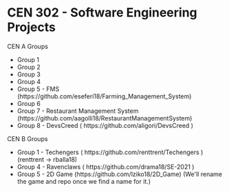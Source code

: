 <h1>CEN 302 - Software Engineering Projects</h1>

CEN A Groups
<ul>
  <li>Group 1</li>
  <li>Group 2</li>
  <li>Group 3</li>
  <li>Group 4</li>
  <li>Group 5 - FMS (https://github.com/eseferi18/Farming_Management_System)</li>
  <li>Group 6</li>
  <li>Group 7 - Restaurant Management System (https://github.com/aagolli18/RestaurantManagementSystem) </li>
  <li>Group 8 - DevsCreed ( https://github.com/aligori/DevsCreed ) </li>
</ul>

CEN B Groups
<ul>
  <li>Group 1 - Techengers ( https://github.com/renttrent/Techengers ) (renttrent -> rballa18) </li>
  <li>Group 4 - Ravenclaws ( https://github.com/drama18/SE-2021 )</li>
  <li>Group 5 - 2D Game (https://github.com/lziko18/2D_Game) (We'll rename the game and repo once we find a name for it.)</li>
</ul>

